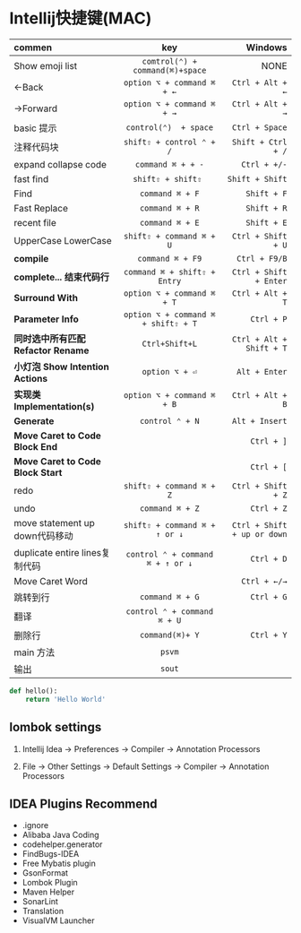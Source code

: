 # Intellij快捷键(MAC)
| commen | key  | Windows |
| :---   | :---: |    ---: |
Show emoji list| `comtrol(⌃) + command(⌘)+space` | NONE
←Back | `option ⌥ + command ⌘ + ←` | `Ctrl + Alt + ←` 
→Forward | `option ⌥ + command ⌘ + →` | `Ctrl + Alt + →`
basic 提示 | `control(⌃)  + space` | `Ctrl + Space` |
注释代码块 | `shift⇧ + control ⌃ + /` | `Shift + Ctrl + /` | 
expand collapse code | `command ⌘ + + -` | `Ctrl + +/-`
fast find | ` shift⇧ + shift⇧  ` | `Shift + Shift` |
Find | `command ⌘ + F` | `Shift + F` |
Fast Replace| `command ⌘ + R` | `Shift + R` |
recent file | ` command ⌘ + E ` | `Shift + E` |
UpperCase LowerCase | ` shift⇧ + command ⌘ + U ` | `Ctrl + Shift + U`
**compile** | `command ⌘ + F9` | `Ctrl + F9/B` |
**complete... 结束代码行** | `command ⌘ + shift⇧ + Entry` | `Ctrl + Shift + Enter` |
**Surround With** | `option ⌥ + command ⌘ + T` | `Ctrl + Alt + T` |
**Parameter Info** | `option ⌥ + command ⌘ + shift⇧ + T` | `Ctrl + P` |
**同时选中所有匹配 Refactor Rename** | `Ctrl+Shift+L` | `Ctrl + Alt + Shift + T` |
**小灯泡 Show Intention Actions** | `option ⌥ + ⏎` | `Alt + Enter`|
**实现类 Implementation(s)** | `option ⌥ + command ⌘ + B` | `Ctrl + Alt + B`
**Generate** | `control ⌃ + N` | `Alt + Insert` |
**Move Caret to Code Block End** || `Ctrl + ]` |
**Move Caret to Code Block Start** || `Ctrl + [`|
redo | `shift⇧ + command ⌘ + Z` | `Ctrl + Shift + Z`
undo | `command ⌘ + Z` | `Ctrl + Z`
move statement up down代码移动 | `shift⇧ + command ⌘ + ↑ or ↓` | `Ctrl + Shift + up or down`
duplicate entire lines复制代码 | `control ⌃ + command ⌘ + ↑ or ↓` | `Ctrl + D`
Move Caret Word | | `Ctrl + ←/→` |
跳转到行 | `command ⌘ + G` | `Ctrl + G` |
翻译 | `control ⌃ + command ⌘ + U` |
删除行 | `command(⌘)+ Y` | `Ctrl + Y`
main 方法 | ` psvm `
输出 | ` sout `

```python
def hello():
    return 'Hello World'
```
## lombok settings
1. Intellij Idea -> Preferences -> Compiler -> Annotation Processors

2. File -> Other Settings -> Default Settings -> Compiler -> Annotation Processors


## IDEA Plugins Recommend
- .ignore
- Alibaba Java Coding
- codehelper.generator
- FindBugs-IDEA
- Free Mybatis plugin
- GsonFormat
- Lombok Plugin
- Maven Helper
- SonarLint
- Translation
- VisualVM Launcher
